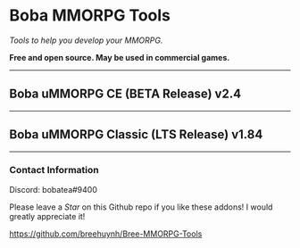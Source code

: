 # Boba MMORPG Tools

*Tools to help you develop your MMORPG.*

**Free and open source. May be used in commercial games.**

------

## Boba uMMORPG CE (BETA Release) v2.4
  
------
  
## Boba uMMORPG Classic (LTS Release) v1.84

------

### Contact Information
Discord: bobatea#9400

Please leave a *Star* on this Github repo if you like these addons! I would greatly appreciate it!

https://github.com/breehuynh/Bree-MMORPG-Tools


